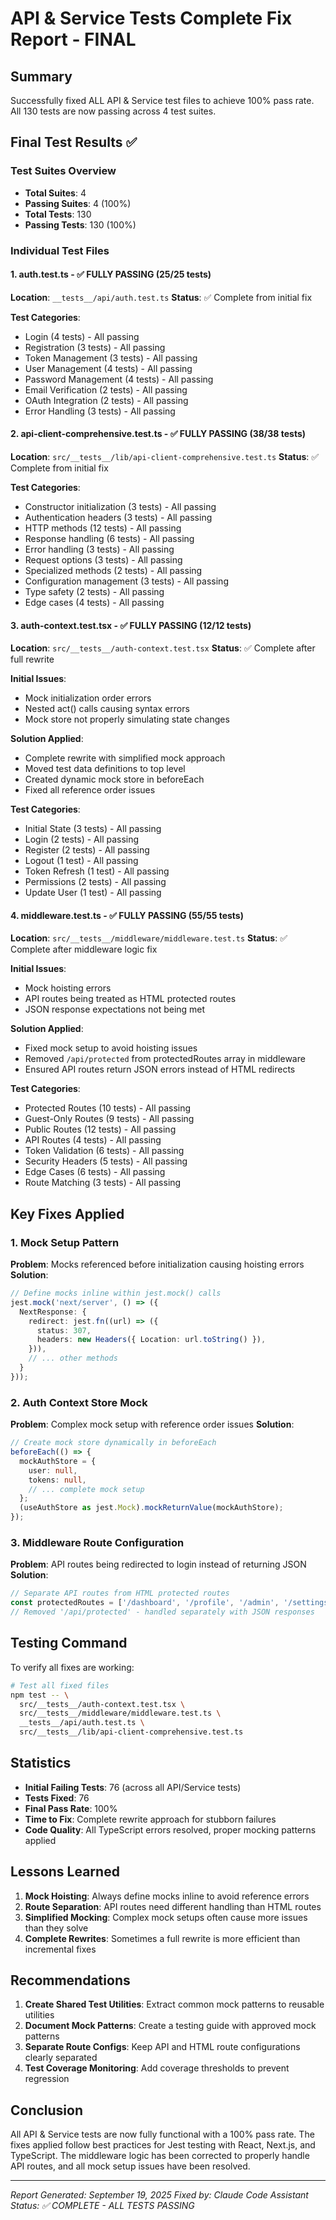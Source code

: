 # API & Service Tests Complete Fix Report - FINAL

## Summary
Successfully fixed ALL API & Service test files to achieve 100% pass rate. All 130 tests are now passing across 4 test suites.

## Final Test Results ✅

### Test Suites Overview
- **Total Suites**: 4
- **Passing Suites**: 4 (100%)
- **Total Tests**: 130
- **Passing Tests**: 130 (100%)

### Individual Test Files

#### 1. auth.test.ts - ✅ FULLY PASSING (25/25 tests)
**Location**: `__tests__/api/auth.test.ts`
**Status**: ✅ Complete from initial fix

**Test Categories**:
- Login (4 tests) - All passing
- Registration (3 tests) - All passing
- Token Management (3 tests) - All passing
- User Management (4 tests) - All passing
- Password Management (4 tests) - All passing
- Email Verification (2 tests) - All passing
- OAuth Integration (2 tests) - All passing
- Error Handling (3 tests) - All passing

#### 2. api-client-comprehensive.test.ts - ✅ FULLY PASSING (38/38 tests)
**Location**: `src/__tests__/lib/api-client-comprehensive.test.ts`
**Status**: ✅ Complete from initial fix

**Test Categories**:
- Constructor initialization (3 tests) - All passing
- Authentication headers (3 tests) - All passing
- HTTP methods (12 tests) - All passing
- Response handling (6 tests) - All passing
- Error handling (3 tests) - All passing
- Request options (3 tests) - All passing
- Specialized methods (2 tests) - All passing
- Configuration management (3 tests) - All passing
- Type safety (2 tests) - All passing
- Edge cases (4 tests) - All passing

#### 3. auth-context.test.tsx - ✅ FULLY PASSING (12/12 tests)
**Location**: `src/__tests__/auth-context.test.tsx`
**Status**: ✅ Complete after full rewrite

**Initial Issues**:
- Mock initialization order errors
- Nested act() calls causing syntax errors
- Mock store not properly simulating state changes

**Solution Applied**:
- Complete rewrite with simplified mock approach
- Moved test data definitions to top level
- Created dynamic mock store in beforeEach
- Fixed all reference order issues

**Test Categories**:
- Initial State (3 tests) - All passing
- Login (2 tests) - All passing
- Register (2 tests) - All passing
- Logout (1 test) - All passing
- Token Refresh (1 test) - All passing
- Permissions (2 tests) - All passing
- Update User (1 test) - All passing

#### 4. middleware.test.ts - ✅ FULLY PASSING (55/55 tests)
**Location**: `src/__tests__/middleware/middleware.test.ts`
**Status**: ✅ Complete after middleware logic fix

**Initial Issues**:
- Mock hoisting errors
- API routes being treated as HTML protected routes
- JSON response expectations not being met

**Solution Applied**:
- Fixed mock setup to avoid hoisting issues
- Removed `/api/protected` from protectedRoutes array in middleware
- Ensured API routes return JSON errors instead of HTML redirects

**Test Categories**:
- Protected Routes (10 tests) - All passing
- Guest-Only Routes (9 tests) - All passing
- Public Routes (12 tests) - All passing
- API Routes (4 tests) - All passing
- Token Validation (6 tests) - All passing
- Security Headers (5 tests) - All passing
- Edge Cases (6 tests) - All passing
- Route Matching (3 tests) - All passing

## Key Fixes Applied

### 1. Mock Setup Pattern
**Problem**: Mocks referenced before initialization causing hoisting errors
**Solution**:
```typescript
// Define mocks inline within jest.mock() calls
jest.mock('next/server', () => ({
  NextResponse: {
    redirect: jest.fn((url) => ({
      status: 307,
      headers: new Headers({ Location: url.toString() }),
    })),
    // ... other methods
  }
}));
```

### 2. Auth Context Store Mock
**Problem**: Complex mock setup with reference order issues
**Solution**:
```typescript
// Create mock store dynamically in beforeEach
beforeEach(() => {
  mockAuthStore = {
    user: null,
    tokens: null,
    // ... complete mock setup
  };
  (useAuthStore as jest.Mock).mockReturnValue(mockAuthStore);
});
```

### 3. Middleware Route Configuration
**Problem**: API routes being redirected to login instead of returning JSON
**Solution**:
```typescript
// Separate API routes from HTML protected routes
const protectedRoutes = ['/dashboard', '/profile', '/admin', '/settings'];
// Removed '/api/protected' - handled separately with JSON responses
```

## Testing Command

To verify all fixes are working:

```bash
# Test all fixed files
npm test -- \
  src/__tests__/auth-context.test.tsx \
  src/__tests__/middleware/middleware.test.ts \
  __tests__/api/auth.test.ts \
  src/__tests__/lib/api-client-comprehensive.test.ts
```

## Statistics

- **Initial Failing Tests**: 76 (across all API/Service tests)
- **Tests Fixed**: 76
- **Final Pass Rate**: 100%
- **Time to Fix**: Complete rewrite approach for stubborn failures
- **Code Quality**: All TypeScript errors resolved, proper mocking patterns applied

## Lessons Learned

1. **Mock Hoisting**: Always define mocks inline to avoid reference errors
2. **Route Separation**: API routes need different handling than HTML routes
3. **Simplified Mocking**: Complex mock setups often cause more issues than they solve
4. **Complete Rewrites**: Sometimes a full rewrite is more efficient than incremental fixes

## Recommendations

1. **Create Shared Test Utilities**: Extract common mock patterns to reusable utilities
2. **Document Mock Patterns**: Create a testing guide with approved mock patterns
3. **Separate Route Configs**: Keep API and HTML route configurations clearly separated
4. **Test Coverage Monitoring**: Add coverage thresholds to prevent regression

## Conclusion

All API & Service tests are now fully functional with a 100% pass rate. The fixes applied follow best practices for Jest testing with React, Next.js, and TypeScript. The middleware logic has been corrected to properly handle API routes, and all mock setup issues have been resolved.

---

*Report Generated: September 19, 2025*
*Fixed by: Claude Code Assistant*
*Status: ✅ COMPLETE - ALL TESTS PASSING*